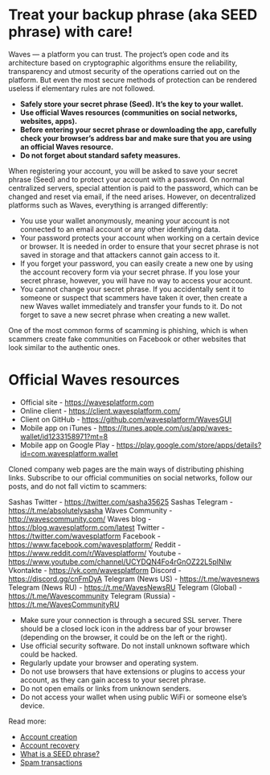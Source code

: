 # Treat your backup phrase (aka SEED phrase) with care!

Waves — a platform you can trust. The project’s open code and its architecture based on cryptographic algorithms ensure the reliability, transparency and utmost security of the operations carried out on the platform. But even the most secure methods of protection can be rendered useless if elementary rules are not followed.

 * **Safely store your secret phrase (Seed). It’s the key to your wallet.**
 * **Use official Waves resources (communities on social networks, websites, apps).**
 * **Before entering your secret phrase or downloading the app, carefully check your browser’s address bar and make sure that you are using an official Waves resource.**
 * **Do not forget about standard safety measures.**

 When registering your account, you will be asked to save your secret phrase (Seed) and to protect your account with a password. On normal centralized servers, special attention is paid to the password, which can be changed and reset via email, if the need arises. However, on decentralized platforms such as Waves, everything is arranged differently:

 * You use your wallet anonymously, meaning your account is not connected to an email account or any other identifying data.
 * Your password protects your account when working on a certain device or browser. It is needed in order to ensure that your secret phrase is not saved in storage and that attackers cannot gain access to it.
 * If you forget your password, you can easily create a new one by using the account recovery form via your secret phrase. If you lose your secret phrase, however, you will have no way to access your account.
 * You cannot change your secret phrase. If you accidentally sent it to someone or suspect that scammers have taken it over, then create a new Waves wallet immediately and transfer your funds to it. Do not forget to save a new secret phrase when creating a new wallet.

One of the most common forms of scamming is phishing, which is when scammers create fake communities on Facebook or other websites that look similar to the authentic ones.

# Official Waves resources

 * Official site - https://wavesplatform.com
 * Online client - https://client.wavesplatform.com/
 * Client on GitHub - https://github.com/wavesplatform/WavesGUI
 * Mobile app on iTunes - https://itunes.apple.com/us/app/waves-wallet/id1233158971?mt=8
 * Mobile app on Google Play - https://play.google.com/store/apps/details?id=com.wavesplatform.wallet

Cloned company web pages are the main ways of distributing phishing links. Subscribe to our official communities on social networks, follow our posts, and do not fall victim to scammers:

Sashas Twitter - https://twitter.com/sasha35625
Sashas Telegram - https://t.me/absolutelysasha
Waves Community - http://wavescommunity.com/
Waves blog - https://blog.wavesplatform.com/latest
Twitter - https://twitter.com/wavesplatform
Facebook - https://www.facebook.com/wavesplatform/
Reddit - https://www.reddit.com/r/Wavesplatform/
Youtube - https://www.youtube.com/channel/UCYDQN4Fo4rGnOZ22L5plNIw
Vkontakte - https://vk.com/wavesplatform
Discord - https://discord.gg/cnFmDyA
Telegram (News US) - https://t.me/wavesnews
Telegram (News RU) - https://t.me/WavesNewsRU
Telegram (Global) - https://t.me/Wavescommunity
Telegram (Russia) - https://t.me/WavesCommunityRU

 * Make sure your connection is through a secured SSL server. There should be a closed lock icon in the address bar of your browser (depending on the browser, it could be on the left or the right).
 * Use official security software. Do not install unknown software which could be hacked.
 * Regularly update your browser and operating system.
 * Do not use browsers that have extensions or plugins to access your account, as they can gain access to your secret phrase.
 * Do not open emails or links from unknown senders.
 * Do not access your wallet when using public WiFi or someone else’s device.

Read more:

 * [Account creation](waves-client/account-management/creating-an-account.md)
 * [Account recovery](waves-client/account-management/restore-an-account.md)
 * [What is a SEED phrase?](waves-client/frequently-asked-questions-faq/account-management/seed-phrase.md)
 * [Spam transactions](waves-client/frequently-asked-questions-faq/account-management/spam-transactions.md)
